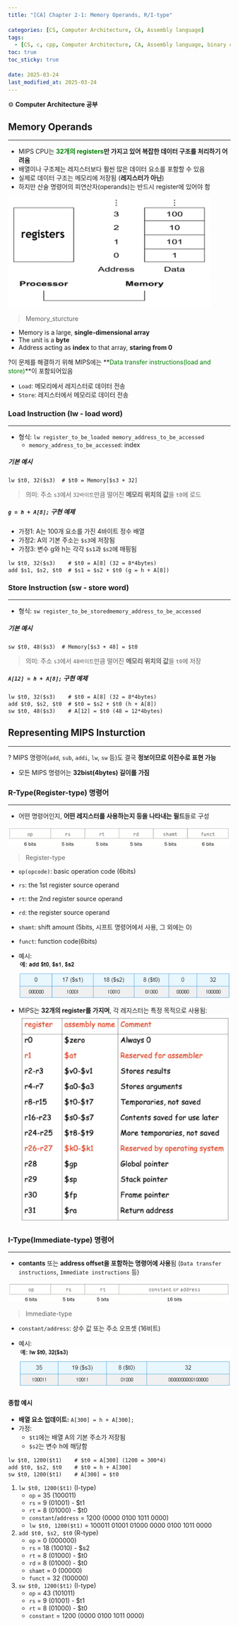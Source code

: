 ```yaml
---
title: "[CA] Chapter 2-1: Memory Operands, R/I-type"

categories: [CS, Computer Architecture, CA, Assembly language]
tags:
  - [CS, c, cpp, Computer Architecture, CA, Assembly language, binary code]
toc: true
toc_sticky: true

date: 2025-03-24
last_modified_at: 2025-03-24
---
```

⚙ **Computer Architecture 공부**

## Memory Operands
---
* MIPS CPU는 **<span style="color: #008000">32개의 registers</span>만 가지고 있어 복잡한 데이터 구조를 처리하기 어려움**
* 배열이나 구조체는 레지스터보다 훨씬 많은 데이터 요소를 포함할 수 있음
* 실제로 데이터 구조는 메모리에 저장됨 (**레지스터가 아닌**)
* 하지만 산술 명령어의 피연산자(operands)는 반드시 register에 있어야 함

![alt text](../assets/img/Architecture/Memory_sturcture.png)
> Memory_sturcture
* Memory is a large, **single-dimensional array**
* The unit is a **byte**
* Address acting as **index** to that array, **staring from 0**

?이 문제를 해결하기 위해 MIPS에는 **<span style="color: #008000">Data transfer instructions(load and store)</span>**이 포함되어있음  
* `Load`: 메모리에서 레지스터로 데이터 전송
* `Store`: 레지스터에서 메모리로 데이터 전송

### Load Instruction (lw - load word)
---
* 형식: `lw register_to_be_loaded memory_address_to_be_accessed`
  * `memory_address_to_be_accessed`: index
##### 기본 예시  
```
lw $t0, 32($s3)  # $t0 = Memory[$s3 + 32]
```  
> 의미: 주소 `s3`에서 `32바이트`만큼 떨어진 **메모리 위치의 값**을 `t0`에 로드

##### `g = h + A[8];` 구현 예제
* 가정1: A는 100개 요소를 가진 4바이트 정수 배열
* 가정2: A의 기본 주소는 `$s3`에 저장됨
* 가정3: 변수 g와 h는 각각 `$s1`과 `$s2`에 매핑됨
```
lw $t0, 32($s3)    # $t0 = A[8] (32 = 8*4bytes)
add $s1, $s2, $t0  # $s1 = $s2 + $t0 (g = h + A[8])
```

### Store Instruction (sw - store word)
---
* 형식: `sw register_to_be_storedmemory_address_to_be_accessed`

##### 기본 예시
```
sw $t0, 48($s3)  # Memory[$s3 + 48] = $t0
```
> 의미: 주소 `s3`에서 `48바이트`만큼 떨어진 **메모리 위치의 값**을 `t0`에 저장

##### `A[12] = h + A[8];` 구현 예제
```
lw $t0, 32($s3)    # $t0 = A[8] (32 = 8*4bytes)
add $t0, $s2, $t0  # $t0 = $s2 + $t0 (h + A[8])
sw $t0, 48($s3)    # A[12] = $t0 (48 = 12*4bytes)
```

## Representing MIPS Insturction
---
? MIPS 명령어(`add`, `sub`, `addi`, `lw`, `sw` 등)도 결국 **정보이므로 이진수로 표현 가능**  
* 모든 MIPS 명령어는 **32bist(4bytes) 길이를 가짐**

### R-Type(Register-type) 명령어
---
* 어떤 명령어인지, **어떤 레지스터를 사용하는지 등을 나타내는 필드**들로 구성

![alt text](../assets/img/Architecture/R_Type.png)
> Register-type

* `op(opcode)`: basic operation code (6bits)
* `rs`: the 1st register source operand
* `rt`: the 2nd register source operand
* `rd`: the register source operand
* `shamt`: shift amount (5bits, 시프트 명령어에서 사용, 그 외에는 0)
* `funct`: function code(6bits)

* 예시:
![alt text](../assets/img/Architecture/R_Type_ex.png)

* MIPS는 **32개의 register를 가지며**, 각 레지스터는 특정 목적으로 사용됨:
![alt text](../assets/img/Architecture/Register_number.png)

### I-Type(Immediate-type) 명령어
---
* **contants** 또는 **address offset을 포함하는 명령어에 사용**됨 (`Data transfer instructions`, `Immediate instructions` 등)

![alt text](../assets/img/Architecture/I_Type.png)
> Immediate-type

* `constant/address`: 상수 값 또는 주소 오프셋 (16비트)

* 예시:
![alt text](../assets/img/Architecture/Immediate_number.png)

#### 종합 예시
* **배열 요소 업데이트:** `A[300] = h + A[300];`
* 가정:
  * `$t1`에는 배열 A의 기본 주소가 저장됨
  * `$s2`는 변수 h에 해당함

```
lw $t0, 1200($t1)    # $t0 = A[300] (1200 = 300*4)
add $t0, $s2, $t0    # $t0 = h + A[300]
sw $t0, 1200($t1)    # A[300] = $t0
```  
1. `lw $t0, 1200($t1)` (I-type)
   * `op` = 35 (100011)
   * `rs` = 9 (01001) - $t1
   * `rt` = 8 (01000) - $t0
   * `constant`/`address` = 1200 (0000 0100 1011 0000)
   * `lw $t0, 1200($t1)` = 100011 01001 01000 0000 0100 1011 0000
2. `add $t0, $s2, $t0` (R-type)
   * `op` = 0 (000000)
   * `rs` = 18 (10010) - $s2
   * `rt` = 8 (01000) - $t0
   * `rd` = 8 (01000) - $t0
   * `shamt` = 0 (00000)
   * `funct` = 32 (100000)
3. `sw $t0, 1200($t1)` (I-type)
   * `op` = 43 (101011)
   * `rs` = 9 (01001) - $t1
   * `rt` = 8 (01000) - $t0
   * `constant` = 1200 (0000 0100 1011 0000)